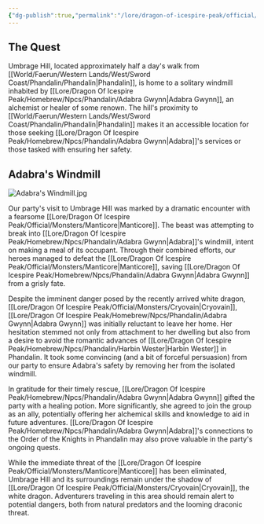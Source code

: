 ```yaml
---
{"dg-publish":true,"permalink":"/lore/dragon-of-icespire-peak/official/quests/umbrage-hill/"}
---
```


## The Quest

Umbrage Hill, located approximately half a day's walk from [[World/Faerun/Western Lands/West/Sword Coast/Phandalin/Phandalin\|Phandalin]], is home to a solitary windmill inhabited by [[Lore/Dragon Of Icespire Peak/Homebrew/Npcs/Phandalin/Adabra Gwynn\|Adabra Gwynn]], an alchemist or healer of some renown. The hill's proximity to [[World/Faerun/Western Lands/West/Sword Coast/Phandalin/Phandalin\|Phandalin]] makes it an accessible location for those seeking [[Lore/Dragon Of Icespire Peak/Homebrew/Npcs/Phandalin/Adabra Gwynn\|Adabra]]'s services or those tasked with ensuring her safety.

## Adabra's Windmill
![Adabra's Windmill.jpg](/img/user/Images/Locations/Adabra's%20Windmill.jpg)

Our party's visit to Umbrage Hill was marked by a dramatic encounter with a fearsome [[Lore/Dragon Of Icespire Peak/Official/Monsters/Manticore\|Manticore]]. The beast was attempting to break into [[Lore/Dragon Of Icespire Peak/Homebrew/Npcs/Phandalin/Adabra Gwynn\|Adabra]]'s windmill, intent on making a meal of its occupant. Through their combined efforts, our heroes managed to defeat the [[Lore/Dragon Of Icespire Peak/Official/Monsters/Manticore\|Manticore]], saving [[Lore/Dragon Of Icespire Peak/Homebrew/Npcs/Phandalin/Adabra Gwynn\|Adabra Gwynn]] from a grisly fate.

Despite the imminent danger posed by the recently arrived white dragon, [[Lore/Dragon Of Icespire Peak/Official/Monsters/Cryovain\|Cryovain]], [[Lore/Dragon Of Icespire Peak/Homebrew/Npcs/Phandalin/Adabra Gwynn\|Adabra Gwynn]] was initially reluctant to leave her home. Her hesitation stemmed not only from attachment to her dwelling but also from a desire to avoid the romantic advances of [[Lore/Dragon Of Icespire Peak/Homebrew/Npcs/Phandalin/Harbin Wester\|Harbin Wester]] in Phandalin. It took some convincing (and a bit of forceful persuasion) from our party to ensure Adabra's safety by removing her from the isolated windmill.

In gratitude for their timely rescue, [[Lore/Dragon Of Icespire Peak/Homebrew/Npcs/Phandalin/Adabra Gwynn\|Adabra Gwynn]] gifted the party with a healing potion. More significantly, she agreed to join the group as an ally, potentially offering her alchemical skills and knowledge to aid in future adventures. [[Lore/Dragon Of Icespire Peak/Homebrew/Npcs/Phandalin/Adabra Gwynn\|Adabra]]'s connections to the Order of the Knights in Phandalin may also prove valuable in the party's ongoing quests.

While the immediate threat of the [[Lore/Dragon Of Icespire Peak/Official/Monsters/Manticore\|Manticore]] has been eliminated, Umbrage Hill and its surroundings remain under the shadow of [[Lore/Dragon Of Icespire Peak/Official/Monsters/Cryovain\|Cryovain]], the white dragon. Adventurers traveling in this area should remain alert to potential dangers, both from natural predators and the looming draconic threat.